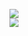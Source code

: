 [![](https://img.shields.io/badge/Made%20With-Github%20Spray-lightgrey.svg?style=for-the-badge&logo=github)](https://github.com/Annihil/github-spray#29606)  
[![](https://i.imgur.com/2DrTn0Z.gif)](https://github.com/Annihil/github-spray)
